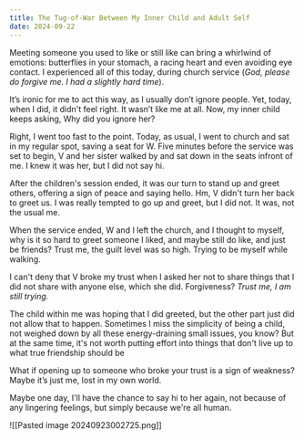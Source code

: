 ```yaml
---
title: The Tug-of-War Between My Inner Child and Adult Self
date: 2024-09-22
---
```

Meeting someone you used to like or still like can bring a whirlwind of emotions: butterflies in your stomach, a racing heart and even avoiding eye contact. I experienced all of this today, during church service (*God, please do forgive me. I had a slightly hard time*).

It’s ironic for me to act this way, as I usually don’t ignore people. Yet, today, when I did, it didn't feel right. It wasn’t like me at all. Now, my inner child keeps asking, Why did you ignore her?

Right, I went too fast to the point. Today, as usual, I went to church and sat in my regular spot, saving a seat for W. Five minutes before the service was set to begin, V and her sister walked by and sat down in the seats infront of me. I knew it was her, but I did not say hi.

After the children's session ended, it was our turn to stand up and greet others, offering a sign of peace and saying hello. Hm, V didn't turn her back to greet us. I was really tempted to go up and greet, but I did not. It was, not the usual me.

When the service ended, W and I left the church, and I thought to myself, why is it so hard to greet someone I liked, and maybe still do like, and just be friends? Trust me, the guilt level was so high. Trying to be myself while walking.

 I can't deny that V broke my trust when I asked her not to share things that I did not share with anyone else, which she did. Forgiveness? *Trust me, I am still trying.* 

The child within me was hoping that I did greeted, but the other part just did not allow that to happen. Sometimes I miss the simplicity of being a child, not weighed down by all these energy-draining small issues, you know? But at the same time, it's not worth putting effort into things that don't live up to what true friendship should be

What if opening up to someone who broke your trust is a sign of weakness? Maybe it’s just me, lost in my own world.

Maybe one day, I'll have the chance to say hi to her again, not because of any lingering feelings, but simply because we're all human.


![[Pasted image 20240923002725.png]]